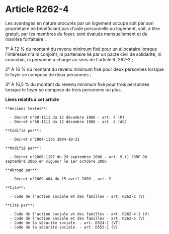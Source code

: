 # Article R262-4

Les avantages en nature procurés par un logement occupé soit par son propriétaire ne bénéficiant pas d'aide personnelle au
logement, soit, à titre gratuit, par les membres du foyer, sont évalués mensuellement et de manière forfaitaire :

1° À 12 % du montant du revenu minimum fixé pour un allocataire lorsque l'intéressé n'a ni conjoint, ni partenaire lié par un
pacte civil de solidarité, ni concubin, ni personne à charge au sens de l'article R. 262-2 ;

2° À 16 % du montant du revenu minimum fixé pour deux personnes lorsque le foyer se compose de deux personnes ;

3° À 16,5 % du montant du revenu minimum fixé pour trois personnes lorsque le foyer se compose de trois personnes ou plus.

**Liens relatifs à cet article**

	**Anciens textes**:

	  - Décret n°88-1111 du 12 décembre 1988 - art. 4 (M)
	  - Décret n°88-1111 du 12 décembre 1988 - art. 4 (Ab)

	**Codifié par**:

	  - Décret n°2004-1136 2004-10-21

	**Modifié par**:

	  - Décret n°2006-1197 du 29 septembre 2006 - art. 9 () JORF 30 septembre 2006 en vigueur le 1er octobre 2006

	**Abrogé par**:

	  - Décret n°2009-404 du 15 avril 2009 - art. 2

	**Cite**:

	  - Code de l'action sociale et des familles - art. R262-2 (V)

	**Cité par**:

	  - Code de l'action sociale et des familles - art. R262-4-1 (V)
	  - Code de l'action sociale et des familles - art. R262-5 (V)
	  - Code de la sécurité sociale. - art. D524-1 (VT)
	  - Code de la sécurité sociale. - art. D553-1 (V)
